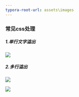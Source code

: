 ```yaml
---
typora-root-url: assets\images
---
```


### 常见css处理

##### 1.单行文字溢出

![](/06.jpg)

##### 2.多行溢出

![](/04.jpg)

![](/05.jpg)

